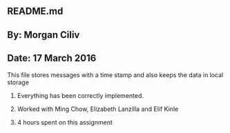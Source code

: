## README.md
## By: Morgan Ciliv
## Date: 17 March 2016

This file stores messages with a time stamp and also keeps the data in
local storage

1. Everything has been correctly implemented.

2. Worked with Ming Chow, Elizabeth Lanzilla and Elif Kinle

3. 4 hours spent on this assignment